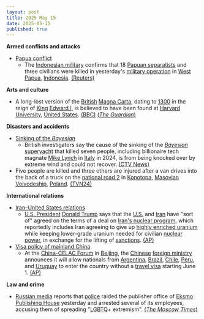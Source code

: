 ```yaml
---
layout: post
title: 2025 May 15
date: 2025-05-15
published: true
---
```



**Armed conflicts and attacks**

* [Papua conflict](https://en.wikipedia.org/wiki/Papua_conflict "Papua conflict")
  + The [Indonesian military](https://en.wikipedia.org/wiki/Indonesian_military "Indonesian military") confirms that 18 [Papuan separatists](https://en.wikipedia.org/wiki/Free_Papuan_Movement "Free Papuan Movement") and three civilians were killed in yesterday's [military operation](https://en.wikipedia.org/wiki/Military_operation "Military operation") in [West Papua](https://en.wikipedia.org/wiki/West_Papua_%28province%29 "West Papua (province)"), [Indonesia](https://en.wikipedia.org/wiki/Indonesia "Indonesia"). [(Reuters)](https://www.reuters.com/world/asia-pacific/indonesia-military-says-18-separatists-killed-operation-papua-region-2025-05-15/)

**Arts and culture**

* A long-lost version of the [British](https://en.wikipedia.org/wiki/United_Kingdom "United Kingdom") [Magna Carta](https://en.wikipedia.org/wiki/Magna_Carta "Magna Carta"), dating to [1300](https://en.wikipedia.org/wiki/1300 "1300") in the reign of [King](https://en.wikipedia.org/wiki/King_of_England "King of England") [Edward I](https://en.wikipedia.org/wiki/Edward_I_of_England "Edward I of England"), is believed to have been found at [Harvard University](https://en.wikipedia.org/wiki/Harvard_University "Harvard University"), [United States](https://en.wikipedia.org/wiki/United_States "United States"). [(BBC)](https://www.bbc.com/news/articles/cm23zjknre7o) [(*The Guardian*)](https://www.theguardian.com/uk-news/2025/may/15/harvards-unofficial-copy-of-magna-carta-is-actually-an-original-experts-say)

**Disasters and accidents**

* [Sinking of the *Bayesian*](https://en.wikipedia.org/wiki/Bayesian_%28yacht%29#Sinking "Bayesian (yacht)")
  + British investigators say the cause of the sinking of the [*Bayesian*](https://en.wikipedia.org/wiki/Bayesian_%28yacht%29 "Bayesian (yacht)") [superyacht](https://en.wikipedia.org/wiki/Superyacht "Superyacht") that killed seven people, including billionaire tech magnate [Mike Lynch](https://en.wikipedia.org/wiki/Mike_Lynch_%28businessman%29 "Mike Lynch (businessman)") in [Italy](https://en.wikipedia.org/wiki/Italy "Italy") in 2024, is from being knocked over by extreme wind and could not recover. [(CTV News)](https://www.ctvnews.ca/world/article/extreme-wind-blamed-for-sinking-of-superyacht-off-sicily-last-year-british-probe-says/)
* Five people are killed and three others are injured after a van drives into the back of a truck on the [national road 2](https://en.wikipedia.org/wiki/National_road_2_%28Poland%29 "National road 2 (Poland)") in [Konotopa](https://en.wikipedia.org/wiki/Konotopa%2C_Warsaw_West_County "Konotopa, Warsaw West County"), [Masovian Voivodeship](https://en.wikipedia.org/wiki/Masovian_Voivodeship "Masovian Voivodeship"), [Poland](https://en.wikipedia.org/wiki/Poland "Poland"). [(TVN24)](https://tvn24.pl/polska/wypadek-na-s2-pod-warszawa-miejscowosc-konotopa-nie-zyje-piec-osob-trzy-ranne-st8461084)

**International relations**

* [Iran–United States relations](https://en.wikipedia.org/wiki/Iran%E2%80%93United_States_relations "Iran–United States relations")
  + [U.S. President](https://en.wikipedia.org/wiki/U.S._President "U.S. President") [Donald Trump](https://en.wikipedia.org/wiki/Donald_Trump "Donald Trump") says that the [U.S.](https://en.wikipedia.org/wiki/United_States "United States") and [Iran](https://en.wikipedia.org/wiki/Iran "Iran") have "sort of" agreed on the terms of a deal on [Iran's nuclear program](https://en.wikipedia.org/wiki/Nuclear_program_of_Iran "Nuclear program of Iran"), which reportedly includes Iran agreeing to give up [highly enriched uranium](https://en.wikipedia.org/wiki/Highly_enriched_uranium "Highly enriched uranium") while keeping lower-grade uranium needed for civilian [nuclear power](https://en.wikipedia.org/wiki/Nuclear_power "Nuclear power"), in exchange for the lifting of [sanctions](https://en.wikipedia.org/wiki/International_sanctions_against_Iran "International sanctions against Iran"). [(AP)](https://apnews.com/article/trump-qatar-syria-aludeid-air-base-9c868799582685b3a115c6f0c243d606)
* [Visa policy of mainland China](https://en.wikipedia.org/wiki/Visa_policy_of_mainland_China "Visa policy of mainland China")
  + At the [China-CELAC Forum](https://en.wikipedia.org/wiki/China-CELAC_Forum "China-CELAC Forum") in [Beijing](https://en.wikipedia.org/wiki/Beijing "Beijing"), the [Chinese](https://en.wikipedia.org/wiki/China "China") [foreign ministry](https://en.wikipedia.org/wiki/Ministry_of_Foreign_Affairs_%28China%29 "Ministry of Foreign Affairs (China)") announces it will allow nationals from [Argentina](https://en.wikipedia.org/wiki/Argentina "Argentina"), [Brazil](https://en.wikipedia.org/wiki/Brazil "Brazil"), [Chile](https://en.wikipedia.org/wiki/Chile "Chile"), [Peru](https://en.wikipedia.org/wiki/Peru "Peru"), and [Uruguay](https://en.wikipedia.org/wiki/Uruguay "Uruguay") to enter the country without a [travel visa](https://en.wikipedia.org/wiki/Travel_visa "Travel visa") starting June 1. [(AP)](https://apnews.com/article/china-latin-america-visa-free-travel-1b3baa45cbe2b866b8d42900d29949b7)

**Law and crime**

* [Russian media](https://en.wikipedia.org/wiki/Russian_media "Russian media") reports that [police](https://en.wikipedia.org/wiki/Russian_police "Russian police") raided the publisher office of [Eksmo Publishing House](https://en.wikipedia.org/wiki/Eksmo "Eksmo") yesterday and arrested several of its employees, accusing them of spreading "[LGBTQ](https://en.wikipedia.org/wiki/LGBTQ "LGBTQ")+ extremism". [(*The Moscow Times*)](https://www.themoscowtimes.com/2025/05/15/police-arrest-publishing-house-staff-over-alleged-lgbtq-books-a89090)
